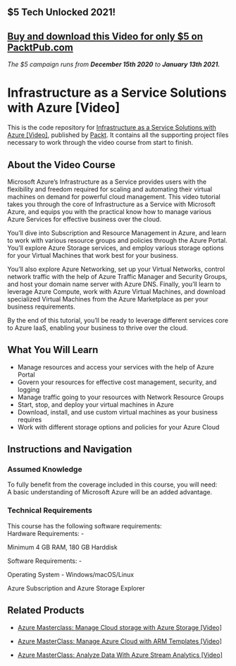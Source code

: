 ## $5 Tech Unlocked 2021!
[Buy and download this Video for only $5 on PacktPub.com](https://www.packtpub.com/product/infrastructure-as-a-service-solutions-with-azure-video/9781787123274)
-----
*The $5 campaign         runs from __December 15th 2020__ to __January 13th 2021.__*

# Infrastructure as a Service Solutions with Azure [Video]
This is the code repository for [Infrastructure as a Service Solutions with Azure [Video]](https://www.packtpub.com/virtualization-and-cloud/infrastructure-service-solutions-azure-video?utm_source=github&utm_medium=repository&utm_campaign=9781787123274), published by [Packt](https://www.packtpub.com/?utm_source=github). It contains all the supporting project files necessary to work through the video course from start to finish.
## About the Video Course
Microsoft Azure’s Infrastructure as a Service provides users with the flexibility and freedom required for scaling and automating their virtual machines on demand for powerful cloud management. This video tutorial takes you through the core of Infrastructure as a Service with Microsoft Azure, and equips you with the practical know how to manage various Azure Services for effective business over the cloud.

You’ll dive into Subscription and Resource Management in Azure, and learn to work with various resource groups and policies through the Azure Portal. You’ll explore Azure Storage services, and employ various storage options for your Virtual Machines that work best for your business. 

You’ll also explore Azure Networking, set up your Virtual Networks, control network traffic with the help of Azure Traffic Manager and Security Groups, and host your domain name server with Azure DNS. Finally, you’ll learn to leverage Azure Compute, work with Azure Virtual Machines, and download specialized Virtual Machines from the Azure Marketplace as per your business requirements.

By the end of this tutorial, you’ll be ready to leverage different services core to Azure IaaS, enabling your business to thrive over the cloud.


<H2>What You Will Learn</H2>
<DIV class=book-info-will-learn-text>
<UL>
<LI>Manage resources and access your services with the help of Azure Portal 
<LI>Govern your resources for effective cost management, security, and logging 
<LI>Manage traffic going to your resources with Network Resource Groups 
<LI>Start, stop, and deploy your virtual machines in Azure 
<LI>Download, install, and use custom virtual machines as your business requires 
<LI>Work with different storage options and policies for your Azure Cloud </LI></UL></DIV>

## Instructions and Navigation
### Assumed Knowledge
To fully benefit from the coverage included in this course, you will need:<br/>
A basic understanding of Microsoft Azure will be an added advantage.
### Technical Requirements
This course has the following software requirements:<br/>
Hardware Requirements: -

Minimum 4 GB RAM, 180 GB Harddisk

Software Requirements: -

Operating System - Windows/macOS/Linux

Azure Subscription and Azure Storage Explorer

## Related Products
* [Azure Masterclass: Manage Cloud storage with Azure Storage [Video]](https://www.packtpub.com/web-development/azure-masterclass-manage-cloud-storage-azure-storage-video?utm_source=github&utm_medium=repository&utm_campaign=9781838556310)

* [Azure MasterClass: Manage Azure Cloud with ARM Templates [Video]](https://www.packtpub.com/application-development/azure-masterclass-manage-azure-cloud-arm-templates-video?utm_source=github&utm_medium=repository&utm_campaign=9781789531763)

* [Azure MasterClass: Analyze Data With Azure Stream Analytics [Video]](https://www.packtpub.com/virtualization-and-cloud/azure-masterclass-analyze-data-azure-stream-analytics-video?utm_source=github&utm_medium=repository&utm_campaign=9781789340327)

